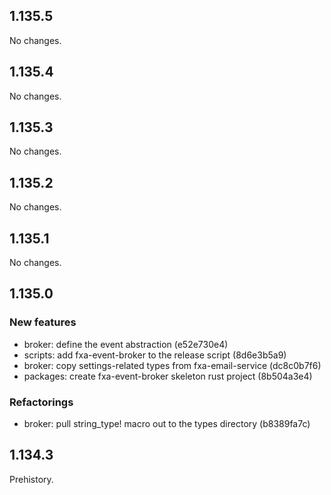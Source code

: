 ## 1.135.5

No changes.

## 1.135.4

No changes.

## 1.135.3

No changes.

## 1.135.2

No changes.

## 1.135.1

No changes.

## 1.135.0

### New features

* broker: define the event abstraction (e52e730e4)
* scripts: add fxa-event-broker to the release script (8d6e3b5a9)
* broker: copy settings-related types from fxa-email-service (dc8c0b7f6)
* packages: create fxa-event-broker skeleton rust project (8b504a3e4)

### Refactorings

* broker: pull string_type! macro out to the types directory (b8389fa7c)

## 1.134.3

Prehistory.

